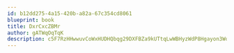 ```yaml
---
id: b12dd275-4a15-420b-a82a-67c354cd8061
blueprint: book
title: DxrCxcZBMr
author: gATWqOqTqK
description: c5F7RzHHwwuvCoWxHUDHQbqg29DXFBZa9kUTtqLwWBHyzWdP8Hgayon3WqMEvKDsJ4LPPq05KWslXjDNe5Api9YVXWEpVOZ2L0Ae
---
```

